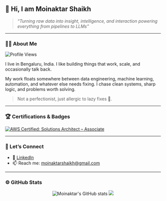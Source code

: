 
## 🚀 Hi, I am Moinaktar Shaikh 

> _“Turning raw data into insight, intelligence, and interaction powering everything from pipelines to LLMs”_

---
 
### 👨‍💻 About Me
![Profile Views](https://komarev.com/ghpvc/?username=Maverick7t&label=Profile%20Views&color=0e75b6&style=flat)

I live in Bengaluru, India. I like building things that work, scale, and occasionally talk back.

My work floats somewhere between data engineering, machine learning, automation, and whatever else needs fixing. I chase clean systems, sharp logic, and problems worth solving.

> Not a perfectionist, just allergic to lazy fixes 🤧.


---

### 🏆 Certifications & Badges

[![AWS Certified: Solutions Architect – Associate](https://img.shields.io/badge/AWS-SAA--C03-orange?style=for-the-badge&logo=amazon-aws)](https://www.credly.com/badges/3fa1dba9-a170-42a2-a7fc-cb2c1639b804/linked_in_profile)

---


### 💬 Let’s Connect

- 💼 [LinkedIn](https://www.linkedin.com/in/moinaktar-shaikh-7b3a33207/)
- 📫 Reach me: moinaktarshaikh@gmail.com

---

### ⚙️ GitHub Stats

<p align="center">
  <img src="https://github-readme-stats.vercel.app/api?username=Maverick7t&show_icons=true&theme=tokyonight" alt="Moinaktar's GitHub stats" />
  <img src="https://github-readme-stats.vercel.app/api/top-langs/?username=Maverick7t&layout=compact&theme=tokyonight" />
</p>
